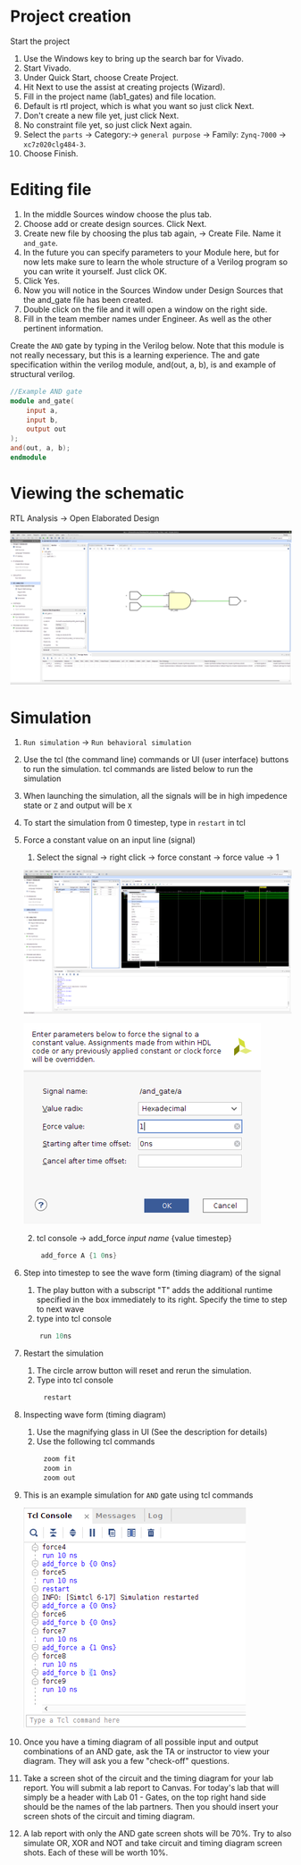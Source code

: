 
# Project creation
Start the project
1. Use the Windows key to bring up the search bar for Vivado.
2. Start Vivado.
3. Under Quick Start, choose Create Project.
4. Hit Next to use the assist at creating projects (Wizard).
5. Fill in the project name (lab1_gates) and file location.
6. Default is rtl project, which is what you want so just click Next.
7. Don't create a new file yet, just click Next.
8. No constraint file yet, so just click Next again.
9. Select the `parts` -> Category:-> `general purpose` -> Family: `Zynq-7000` -> `xc7z020clg484-3`.
10. Choose Finish.

# Editing file
1. In the middle Sources window choose the plus tab.
2. Choose add or create design sources. Click Next.
4. Create new file by choosing the plus tab again, -> Create File. Name it `and_gate`.
5. In the future you can specify parameters to your Module here, but for now lets make sure 
   to learn the whole structure of a Verilog program so you can write it yourself. Just click OK.
6. Click Yes.
7. Now you will notice in the Sources Window under Design Sources that the and_gate file has been created.
8. Double click on the file and it will open a window on the right side.
9. Fill in the team member names under Engineer. As well as the other pertinent information.
    
Create the `AND`  gate by typing in the Verilog below. Note that this module is not really necessary, but this is a learning experience. The and gate specification within the verilog module, and(out, a, b), is and example of structural verilog.

<!--    ## Format -->
 <!--    *gate*(*output*, *input1*, *input2*) -->

```verilog
//Example AND gate
module and_gate(
    input a, 
    input b, 
    output out
);
and(out, a, b);
endmodule
```

# Viewing the schematic
RTL Analysis -> Open Elaborated Design 

![And gate](and_gate_logic.png)
    
# Simulation
1. `Run simulation` -> `Run behavioral simulation`
2. Use the tcl (the command line) commands or UI (user interface) buttons to run the simulation. tcl commands are listed below to run the simulation
3. When launching the simulation, all the signals will be in high impedence state or `Z` and output will be `X`
4. To start the simulation from 0 timestep, type in `restart` in tcl
5. Force a constant value on an input line (signal)

    1) Select the signal -> right click -> force constant -> force value -> 1
   
   ![force constant](rightclick_force_constant.png)

   ![right click](rightclick_input_constant.png)

    2) tcl console -> add_force *input name* {value timestep}
        
       ``` verilog 
        add_force A {1 0ns} 
        ```
6. Step into timestep to see the wave form (timing diagram) of the signal
   
   1) The play button with a subscript "T" adds the additional runtime specified in the box immediately to its right. Specify the time to step to next wave
   2) type into tcl console
    ```verilog
        run 10ns
    ```

7. Restart the simulation 
   1) The circle arrow  button will reset and rerun the simulation.
   2) Type into tcl console
   ```verilog 
        restart
   ```

8. Inspecting wave form (timing diagram)
   1) Use the magnifying glass in UI (See the description for details)
   2) Use the following tcl commands
   ```verilog
        zoom fit 
        zoom in
        zoom out
   ```
9. This is an example simulation for `AND` gate using tcl commands
    
    ![simulation](tcl_console.png)
    
10. Once you have a timing diagram of all possible input and output combinations of an AND gate, ask the TA or instructor to view your diagram. They will ask you a few "check-off" questions. 
11. Take a screen shot of the circuit and the timing diagram for your lab report. You will submit a lab report to Canvas. For today's lab that will simply be a header with Lab 01 - Gates, on the top right hand side should be the names of the lab partners. Then you should insert your screen shots of the circuit and timing diagram.
12. A lab report with only the AND gate screen shots will be 70%. Try to also simulate OR, XOR and NOT and take circuit and timing diagram screen shots. Each of these will be worth 10%.
